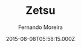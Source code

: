 ---
title: Zetsu
github: https://github.com/nandomoreirame/zetsu
demo: https://nandomoreirame.github.io/zetsu/
author: Fernando Moreira
ssg:
  - Jekyll
cms:
  - No Cms
date: 2015-08-08T05:58:15.000Z
description: 💎 Zetsu - a free Jekyll theme
stale: true
draft: true
---